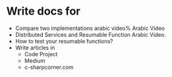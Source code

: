 # Write docs for
* Compare two implementations arabic video% Arabic Video
* Distributed Services and Resumable Function Arabic Video.
* How to test your resumable functions?
* Write articles in 
	* Code Project
	* Medium
	* c-sharpcorner.com